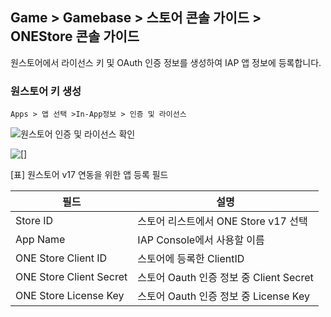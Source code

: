 ## Game > Gamebase > 스토어 콘솔 가이드 > ONEStore 콘솔 가이드

원스토어에서 라이선스 키 및 OAuth 인증 정보를 생성하여 IAP 앱 정보에 등록합니다.

### 원스토어 키 생성
```
Apps > 앱 선택 >In-App정보 > 인증 및 라이선스
```
![원스토어 인증 및 라이선스 확인](https://kr1-api-object-storage.nhncloudservice.com/v1/AUTH_2acdfabf4efe4efc8a04c00b348110c9/cdn_origin/prod_gamebase/StoreConsoleGuide/iap_52.PNG)

![[]](https://kr1-api-object-storage.nhncloudservice.com/v1/AUTH_2acdfabf4efe4efc8a04c00b348110c9/cdn_origin/prod_gamebase/StoreConsoleGuide/ONEStore/ko/store_info_registration_ko_231226.png)

[표] 원스토어 v17 연동을 위한 앱 등록 필드

| 필드         | 설명                             |
| ------------- | ------------------------------ |
| Store ID     | 스토어 리스트에서 ONE Store v17 선택|
| App Name      | IAP Console에서 사용할 이름|
| ONE Store Client ID | 스토어에 등록한 ClientID |
| ONE Store Client Secret | 스토어 Oauth 인증 정보 중 Client Secret |
| ONE Store License Key | 스토어 Oauth 인증 정보 중 License Key|

